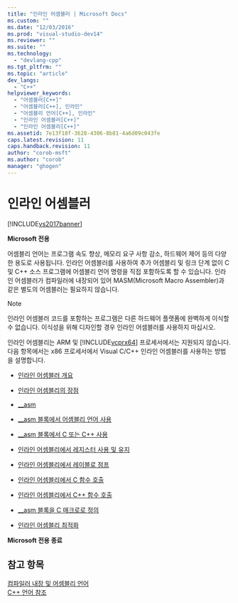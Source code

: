 ```yaml
---
title: "인라인 어셈블러 | Microsoft Docs"
ms.custom: ""
ms.date: "12/03/2016"
ms.prod: "visual-studio-dev14"
ms.reviewer: ""
ms.suite: ""
ms.technology: 
  - "devlang-cpp"
ms.tgt_pltfrm: ""
ms.topic: "article"
dev_langs: 
  - "C++"
helpviewer_keywords: 
  - "어셈블러[C++]"
  - "어셈블러[C++], 인라인"
  - "어셈블리 언어[C++], 인라인"
  - "인라인 어셈블러[C++]"
  - "인라인 어셈블리[C++]"
ms.assetid: 7e13f18f-3628-4306-8b81-4a6d09c043fe
caps.latest.revision: 11
caps.handback.revision: 11
author: "corob-msft"
ms.author: "corob"
manager: "ghogen"
---
```

# 인라인 어셈블러
[!INCLUDE[vs2017banner](../../assembler/inline/includes/vs2017banner.md)]

**Microsoft 전용**  
  
 어셈블리 언어는 프로그램 속도 향상, 메모리 요구 사항 감소, 하드웨어 제어 등의 다양한 용도로 사용됩니다.  인라인 어셈블러를 사용하여 추가 어셈블리 및 링크 단계 없이 C 및 C\+\+ 소스 프로그램에 어셈블리 언어 명령을 직접 포함하도록 할 수 있습니다.  인라인 어셈블러가 컴파일러에 내장되어 있어 MASM\(Microsoft Macro Assembler\)과 같은 별도의 어셈블러는 필요하지 않습니다.  
  
> [!NOTE]
>  인라인 어셈블러 코드를 포함하는 프로그램은 다른 하드웨어 플랫폼에 완벽하게 이식할 수 없습니다.  이식성을 위해 디자인할 경우 인라인 어셈블러를 사용하지 마십시오.  
  
 인라인 어셈블리는 ARM 및 [!INCLUDE[vcprx64](../../assembler/inline/includes/vcprx64_md.md)] 프로세서에서는 지원되지 않습니다.  다음 항목에서는 x86 프로세서에서 Visual C\/C\+\+ 인라인 어셈블러를 사용하는 방법을 설명합니다.  
  
-   [인라인 어셈블러 개요](../../assembler/inline/inline-assembler-overview.md)  
  
-   [인라인 어셈블리의 장점](../../assembler/inline/advantages-of-inline-assembly.md)  
  
-   [\_\_asm](../../assembler/inline/asm.md)  
  
-   [\_\_asm 블록에서 어셈블리 언어 사용](../../assembler/inline/using-assembly-language-in-asm-blocks.md)  
  
-   [\_\_asm 블록에서 C 또는 C\+\+ 사용](../../assembler/inline/using-c-or-cpp-in-asm-blocks.md)  
  
-   [인라인 어셈블리에서 레지스터 사용 및 유지](../../assembler/inline/using-and-preserving-registers-in-inline-assembly.md)  
  
-   [인라인 어셈블리에서 레이블로 점프](../../assembler/inline/jumping-to-labels-in-inline-assembly.md)  
  
-   [인라인 어셈블리에서 C 함수 호출](../../assembler/inline/calling-c-functions-in-inline-assembly.md)  
  
-   [인라인 어셈블리에서 C\+\+ 함수 호출](../../assembler/inline/calling-cpp-functions-in-inline-assembly.md)  
  
-   [\_\_asm 블록을 C 매크로로 정의](../../assembler/inline/defining-asm-blocks-as-c-macros.md)  
  
-   [인라인 어셈블리 최적화](../../assembler/inline/optimizing-inline-assembly.md)  
  
 **Microsoft 전용 종료**  
  
## 참고 항목  
 [컴파일러 내장 및 어셈블리 언어](../../intrinsics/compiler-intrinsics-and-assembly-language.md)   
 [C\+\+ 언어 참조](../../cpp/cpp-language-reference.md)